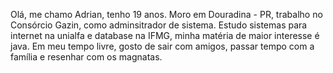 Olá, me chamo Adrian, tenho 19 anos. 
Moro em Douradina - PR, trabalho no Consórcio Gazin, como adminsitrador de sistema. 
Estudo sistemas para internet na unialfa e database na IFMG, minha matéria de maior interesse é java. 
Em meu tempo livre, gosto de sair com amigos, passar tempo com a família e resenhar com os magnatas.
